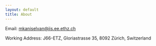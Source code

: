 ```yaml
---
layout: default
title: About
---
```


Email: mkaniselvan@iis.ee.ethz.ch

Working Address: J66-ETZ, Gloriastrasse 35, 8092 Zürich, Switzerland
